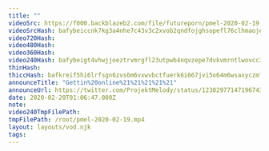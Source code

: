 ```yaml
---
title: ""
videoSrc: https://f000.backblazeb2.com/file/futureporn/pmel-2020-02-19.mp4
videoSrcHash: bafybeiccnk7kg3a4nhe7c43v3c2xvob2qndfojghsopefl76clhmaojeua?filename=projektmelody-chaturbate-20200220T010647Z-source.mp4
video720Hash: 
video480Hash: 
video360Hash: 
video240Hash: bafybeigt4vhwjjoeztrvmrgfl23utpwb4nqvzepe7dvkvmrntlwovcc3ra?filename=projektmelody-chaturbate-20200220T010647Z-240p.mp4
thinHash: 
thiccHash: bafkreif5hi6lrfsgn6zvs6m6vxwvbctfuerk6i667jvi5o64m6wsaxyczm?filename=20200220T010647Z-thicc.jpg
announceTitle: "Gettin%20online%21%21%21%21%21"
announceUrl: https://twitter.com/ProjektMelody/status/1230297714719674368
date: 2020-02-20T01:06:47.000Z
note: 
video240TmpFilePath: 
tmpFilePath: /root/pmel-2020-02-19.mp4
layout: layouts/vod.njk
tags:
---
```

